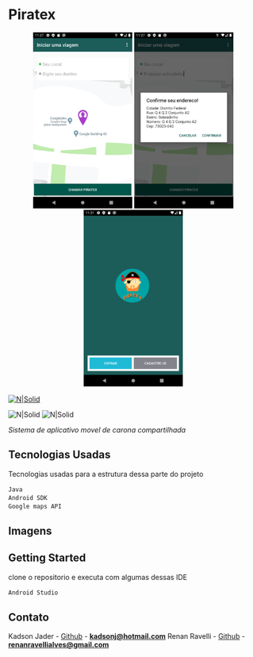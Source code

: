 # Piratex

<p float="left" align="center">
  <img src="app/src/main/res/drawable-v24/Screenshot_1584714457.png" width="200" />
  <img src="app/src/main/res/drawable-v24/Screenshot_1584714480.png" width="200" />
  <img src="app/src/main/res/drawable-v24/Screenshot_1584714074.png" width="200" />
</p>

[![N|Solid](https://dummyimage.com/162x32/2aeb07/0011ff&text=Development+by+kadson)](https://www.linkedin.com/in/kadson-jader-martins-ferreira-69463731/)

![N|Solid](https://img.shields.io/badge/Version-1.0-brightgreen) ![N|Solid](https://img.shields.io/badge/status-Finished-brightgreen)

_Sistema de aplicativo movel de carona compartilhada_

## Tecnologias Usadas
Tecnologias usadas para a estrutura dessa parte do projeto
```sh
Java
Android SDK
Google maps API
```

## Imagens

## Getting Started
clone o repositorio e executa com algumas dessas IDE
```sh
Android Studio
```

## Contato

Kadson Jader - [Github](https://github.com/kadsonjader) - **kadsonj@hotmail.com**
Renan Ravelli - [Github](https://github.com/renanravelli) - **renanravellialves@gmail.com**
